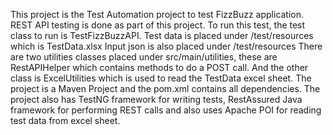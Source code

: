 This project is the Test Automation project to test FizzBuzz application.
REST API testing is done as part of this project.
To run this test, the test class to run is TestFizzBuzzAPI.
Test data is placed under /test/resources which is TestData.xlsx
Input json is also placed under /test/resources
There are two utilities classes placed under src/main/utilities, these are RestAPIHelper which contains methods to do a POST call. And the other class is ExcelUtilities which is used to read the TestData excel sheet.
The project is a Maven Project and the pom.xml contains all dependencies.
The project also has TestNG framework for writing tests, RestAssured Java framework for performing REST calls and also uses Apache POI for reading test data from excel sheet.
